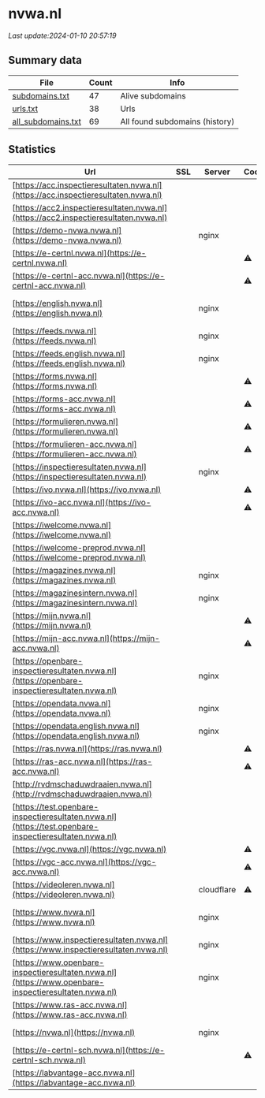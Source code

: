 # nvwa.nl
*Last update:2024-01-10 20:57:19*
## Summary data
| File       | Count | Info |
|------------|-------|------|
|[subdomains.txt](/data/nvwa/subdomains.txt)|47|Alive subdomains|
|[urls.txt](/data/nvwa/urls.txt)|38|Urls|
|[all_subdomains.txt](/data/nvwa/all_subdomains.txt)|69|All found subdomains (history)|
## Statistics
| Url | SSL | Server | Cookie | HSTS | CSP | XFO | XXP | RP | Tech |
|------------|-------|------|------|------|------|------|------|------|------|
|[https://acc.inspectieresultaten.nvwa.nl](https://acc.inspectieresultaten.nvwa.nl)| | | | | | | |:white_check_mark: |HSTS Nginx|
|[https://acc2.inspectieresultaten.nvwa.nl](https://acc2.inspectieresultaten.nvwa.nl)| | | | | | | |:white_check_mark: |Basic Nginx|
|[https://demo-nvwa.nvwa.nl](https://demo-nvwa.nvwa.nl)| |nginx| | | | | |:white_check_mark: |Basic Nginx|
|[https://e-certnl.nvwa.nl](https://e-certnl.nvwa.nl)| | |:warning: |:white_check_mark: | | |:white_check_mark: |:white_check_mark: |HSTS|
|[https://e-certnl-acc.nvwa.nl](https://e-certnl-acc.nvwa.nl)| | |:warning: |:white_check_mark: | | |:white_check_mark: |:white_check_mark: |HSTS|
|[https://english.nvwa.nl](https://english.nvwa.nl)| |nginx| |:white_check_mark: |:warning: |:white_check_mark: |:white_check_mark: |:white_check_mark: |Bloomreach HSTS Ngin...|
|[https://feeds.nvwa.nl](https://feeds.nvwa.nl)| |nginx| |:white_check_mark: | |:white_check_mark: |:white_check_mark: |:white_check_mark: |HSTS Nginx|
|[https://feeds.english.nvwa.nl](https://feeds.english.nvwa.nl)| |nginx| |:white_check_mark: | |:white_check_mark: |:white_check_mark: |:white_check_mark: |HSTS Nginx|
|[https://forms.nvwa.nl](https://forms.nvwa.nl)| | |:warning: |:white_check_mark: |:white_check_mark: |:white_check_mark: |:white_check_mark: |HSTS|
|[https://forms-acc.nvwa.nl](https://forms-acc.nvwa.nl)| | |:warning: |:white_check_mark: | | | |:white_check_mark: |HSTS|
|[https://formulieren.nvwa.nl](https://formulieren.nvwa.nl)| | |:warning: |:white_check_mark: |:white_check_mark: |:white_check_mark: |:white_check_mark: |HSTS|
|[https://formulieren-acc.nvwa.nl](https://formulieren-acc.nvwa.nl)| | |:warning: |:white_check_mark: |:white_check_mark: |:white_check_mark: |:white_check_mark: |HSTS|
|[https://inspectieresultaten.nvwa.nl](https://inspectieresultaten.nvwa.nl)| |nginx| |:white_check_mark: | |:white_check_mark: |:white_check_mark: |:white_check_mark: |HSTS Nginx|
|[https://ivo.nvwa.nl](https://ivo.nvwa.nl)| | |:warning: |:white_check_mark: | | | |:white_check_mark: |HSTS|
|[https://ivo-acc.nvwa.nl](https://ivo-acc.nvwa.nl)| | |:warning: |:white_check_mark: | | | |:white_check_mark: |HSTS|
|[https://iwelcome.nvwa.nl](https://iwelcome.nvwa.nl)| | | |:white_check_mark: | | | |:white_check_mark: |HSTS|
|[https://iwelcome-preprod.nvwa.nl](https://iwelcome-preprod.nvwa.nl)| | | |:white_check_mark: | | | |:white_check_mark: |HSTS|
|[https://magazines.nvwa.nl](https://magazines.nvwa.nl)| |nginx| |:white_check_mark: |:warning: |:white_check_mark: |:white_check_mark: |:white_check_mark: |HSTS Nginx|
|[https://magazinesintern.nvwa.nl](https://magazinesintern.nvwa.nl)| |nginx| |:white_check_mark: |:warning: |:white_check_mark: |:white_check_mark: |:white_check_mark: |HSTS Nginx|
|[https://mijn.nvwa.nl](https://mijn.nvwa.nl)| | |:warning: |:white_check_mark: |:white_check_mark: |:white_check_mark: |:white_check_mark: |HSTS|
|[https://mijn-acc.nvwa.nl](https://mijn-acc.nvwa.nl)| | |:warning: |:white_check_mark: |:white_check_mark: |:white_check_mark: |:white_check_mark: |HSTS|
|[https://openbare-inspectieresultaten.nvwa.nl](https://openbare-inspectieresultaten.nvwa.nl)| |nginx| |:white_check_mark: | |:white_check_mark: |:white_check_mark: |:white_check_mark: |HSTS Nginx|
|[https://opendata.nvwa.nl](https://opendata.nvwa.nl)| |nginx| |:white_check_mark: | |:white_check_mark: |:white_check_mark: |:white_check_mark: |HSTS Nginx|
|[https://opendata.english.nvwa.nl](https://opendata.english.nvwa.nl)| |nginx| |:white_check_mark: | |:white_check_mark: |:white_check_mark: |:white_check_mark: |HSTS Nginx|
|[https://ras.nvwa.nl](https://ras.nvwa.nl)| | |:warning: |:white_check_mark: | |:white_check_mark: |:white_check_mark: |:white_check_mark: |HSTS|
|[https://ras-acc.nvwa.nl](https://ras-acc.nvwa.nl)| | |:warning: |:white_check_mark: | |:white_check_mark: |:white_check_mark: |:white_check_mark: |HSTS|
|[http://rvdmschaduwdraaien.nvwa.nl](http://rvdmschaduwdraaien.nvwa.nl)| | | | | | | |:white_check_mark: ||
|[https://test.openbare-inspectieresultaten.nvwa.nl](https://test.openbare-inspectieresultaten.nvwa.nl)| | | | | | | |:white_check_mark: |Basic Nginx|
|[https://vgc.nvwa.nl](https://vgc.nvwa.nl)| | |:warning: |:white_check_mark: | |:white_check_mark: | |:white_check_mark: |HSTS|
|[https://vgc-acc.nvwa.nl](https://vgc-acc.nvwa.nl)| | |:warning: |:white_check_mark: | |:white_check_mark: | |:white_check_mark: |HSTS|
|[https://videoleren.nvwa.nl](https://videoleren.nvwa.nl)| |cloudflare|:warning: |:white_check_mark: | | | |:white_check_mark: |Cloudflare Cloudflar...|
|[https://www.nvwa.nl](https://www.nvwa.nl)| |nginx| |:white_check_mark: |:warning: |:white_check_mark: |:white_check_mark: |:white_check_mark: |Bloomreach HSTS Ngin...|
|[https://www.inspectieresultaten.nvwa.nl](https://www.inspectieresultaten.nvwa.nl)| |nginx| |:white_check_mark: | |:white_check_mark: |:white_check_mark: |:white_check_mark: |HSTS Nginx|
|[https://www.openbare-inspectieresultaten.nvwa.nl](https://www.openbare-inspectieresultaten.nvwa.nl)| |nginx| |:white_check_mark: | |:white_check_mark: |:white_check_mark: |:white_check_mark: |Drupal:10 HSTS Nginx...|
|[https://www.ras-acc.nvwa.nl](https://www.ras-acc.nvwa.nl)| | | | | | | |:white_check_mark: |HSTS|
|[https://nvwa.nl](https://nvwa.nl)| |nginx| |:white_check_mark: |:warning: |:white_check_mark: |:white_check_mark: |:white_check_mark: |HSTS Nginx|
|[https://e-certnl-sch.nvwa.nl](https://e-certnl-sch.nvwa.nl)| | |:warning: |:white_check_mark: | | | |:white_check_mark: |HSTS|
|[https://labvantage-acc.nvwa.nl](https://labvantage-acc.nvwa.nl)| | | | | | | |:white_check_mark: |HSTS|